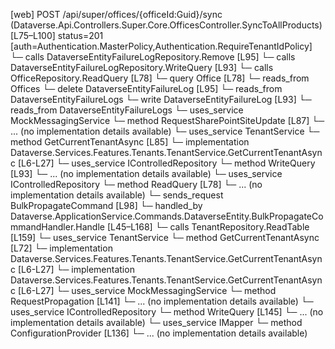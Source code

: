 [web] POST /api/super/offices/{officeId:Guid}/sync  (Dataverse.Api.Controllers.Super.Core.OfficesController.SyncToAllProducts)  [L75–L100] status=201 [auth=Authentication.MasterPolicy,Authentication.RequireTenantIdPolicy]
  └─ calls DataverseEntityFailureLogRepository.Remove [L95]
  └─ calls DataverseEntityFailureLogRepository.WriteQuery [L93]
  └─ calls OfficeRepository.ReadQuery [L78]
  └─ query Office [L78]
    └─ reads_from Offices
  └─ delete DataverseEntityFailureLog [L95]
    └─ reads_from DataverseEntityFailureLogs
  └─ write DataverseEntityFailureLog [L93]
    └─ reads_from DataverseEntityFailureLogs
  └─ uses_service MockMessagingService
    └─ method RequestSharePointSiteUpdate [L87]
      └─ ... (no implementation details available)
  └─ uses_service TenantService
    └─ method GetCurrentTenantAsync [L85]
      └─ implementation Dataverse.Services.Features.Tenants.TenantService.GetCurrentTenantAsync [L6-L27]
  └─ uses_service IControlledRepository<DataverseEntityFailureLog>
    └─ method WriteQuery [L93]
      └─ ... (no implementation details available)
  └─ uses_service IControlledRepository<Office>
    └─ method ReadQuery [L78]
      └─ ... (no implementation details available)
  └─ sends_request BulkPropagateCommand [L98]
    └─ handled_by Dataverse.ApplicationService.Commands.DataverseEntity.BulkPropagateCommandHandler.Handle [L45–L168]
      └─ calls TenantRepository.ReadTable [L159]
      └─ uses_service TenantService
        └─ method GetCurrentTenantAsync [L72]
          └─ implementation Dataverse.Services.Features.Tenants.TenantService.GetCurrentTenantAsync [L6-L27]
          └─ implementation Dataverse.Services.Features.Tenants.TenantService.GetCurrentTenantAsync [L6-L27]
      └─ uses_service MockMessagingService
        └─ method RequestPropagation [L141]
          └─ ... (no implementation details available)
      └─ uses_service IControlledRepository<DataverseEntityFailureLog>
        └─ method WriteQuery [L145]
          └─ ... (no implementation details available)
      └─ uses_service IMapper
        └─ method ConfigurationProvider [L136]
          └─ ... (no implementation details available)

